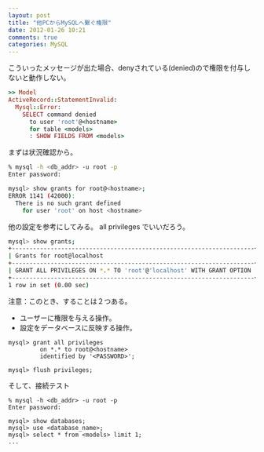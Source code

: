```yaml
---
layout: post
title: "他PCからMySQLへ繋ぐ権限"
date: 2012-01-26 10:21
comments: true
categories: MySQL
---
```



こういったメッセージが出た場合、denyされている(denied)ので権限を付与しないと動作しない。

``` ruby
>> Model
ActiveRecord::StatementInvalid: 
  Mysql::Error: 
    SELECT command denied 
      to user 'root'@<hostname> 
      for table <models>
      : SHOW FIELDS FROM <models>
```


まずは状況確認から。

``` sh
% mysql -h <db_addr> -u root -p
Enter password:

mysql> show grants for root@<hostname>;
ERROR 1141 (42000): 
  There is no such grant defined 
    for user 'root' on host <hostname>
```

他の設定を参考にしてみる。 all privileges でいいだろう。

``` sh
mysql> show grants;
+---------------------------------------------------------------------+
| Grants for root@localhost                                           |
+---------------------------------------------------------------------+
| GRANT ALL PRIVILEGES ON *.* TO 'root'@'localhost' WITH GRANT OPTION |
+---------------------------------------------------------------------+
1 row in set (0.00 sec)
```

注意：このとき、することは２つある。

- ユーザーに権限を与える操作。
- 設定をデータベースに反映する操作。

``` mysql
mysql> grant all privileges 
         on *.* to root@<hostname> 
         identified by '<PASSWORD>';
```

``` mysql
mysql> flush privileges;
```

そして、接続テスト

``` mysql
% mysql -h <db_addr> -u root -p
Enter password:

mysql> show databases;
mysql> use <database_name>;
mysql> select * from <models> limit 1;
...
```